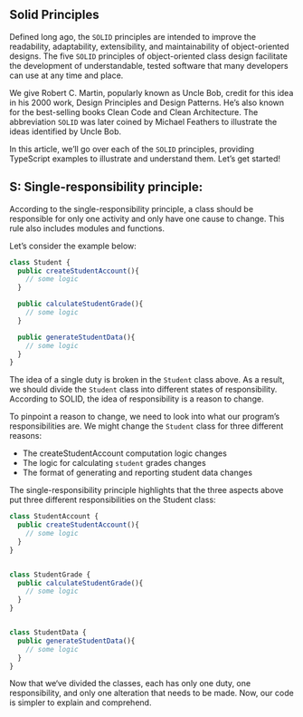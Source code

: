 ## Solid Principles

Defined long ago, the `SOLID` principles are intended to improve the readability, adaptability, extensibility, and maintainability of object-oriented designs. The five `SOLID` principles of object-oriented class design facilitate the development of understandable, tested software that many developers can use at any time and place.

We give Robert C. Martin, popularly known as Uncle Bob, credit for this idea in his 2000 work, Design Principles and Design Patterns. He’s also known for the best-selling books Clean Code and Clean Architecture. The abbreviation `SOLID` was later coined by Michael Feathers to illustrate the ideas identified by Uncle Bob.

In this article, we’ll go over each of the `SOLID` principles, providing TypeScript examples to illustrate and understand them. Let’s get started!

## S: Single-responsibility principle:

According to the single-responsibility principle, a class should be responsible for only one activity and only have one cause to change. This rule also includes modules and functions.

Let’s consider the example below:

```javascript
class Student {
  public createStudentAccount(){
    // some logic
  }

  public calculateStudentGrade(){
    // some logic
  }

  public generateStudentData(){
    // some logic
  }
}
```

The idea of a single duty is broken in the `Student` class above. As a result, we should divide the `Student` class into different states of responsibility. According to SOLID, the idea of responsibility is a reason to change.

To pinpoint a reason to change, we need to look into what our program’s responsibilities are. We might change the `Student` class for three different reasons:

- The createStudentAccount computation logic changes
- The logic for calculating `student` grades changes
- The format of generating and reporting student data changes

The single-responsibility principle highlights that the three aspects above put three different responsibilities on the Student class:

```javascript
class StudentAccount {
  public createStudentAccount(){
    // some logic
  }
}


class StudentGrade {
  public calculateStudentGrade(){
    // some logic
  }
}


class StudentData {
  public generateStudentData(){
    // some logic
  }
}
```

Now that we‘ve divided the classes, each has only one duty, one responsibility, and only one alteration that needs to be made. Now, our code is simpler to explain and comprehend.
